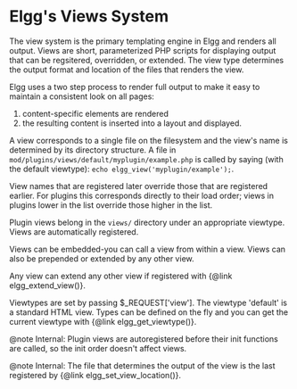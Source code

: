 # Elgg's Views System

The view system is the primary templating engine in Elgg and renders
all output.  Views are short, parameterized PHP scripts for displaying
output that can be regsitered, overridden, or extended.  The view type
determines the output format and location of the files that renders the view.

Elgg uses a two step process to render full output
to make it easy to maintain a consistent look on all pages:

 1. content-specific elements are rendered
 2. the resulting content is inserted into a layout and displayed.

A view corresponds to a single file on the filesystem and the view's
name is determined by its directory structure.  A file in
`mod/plugins/views/default/myplugin/example.php` is called by saying
(with the default viewtype): `echo elgg_view('myplugin/example');`.

View names that are registered later override those that are registered earlier.
For plugins this corresponds directly to their load order; views in plugins lower
in the list override those higher in the list.

Plugin views belong in the `views/` directory under an appropriate viewtype.
Views are automatically registered.

Views can be embedded-you can call a view from within a view.
Views can also be prepended or extended by any other view.

Any view can extend any other view if registered with
{@link elgg_extend_view()}.

Viewtypes are set by passing $_REQUEST['view'].  The viewtype
'default' is a standard HTML view.  Types can be defined on the fly
and you can get the current viewtype with {@link elgg_get_viewtype()}.

@note Internal: Plugin views are autoregistered before their init functions
are called, so the init order doesn't affect views.

@note Internal: The file that determines the output of the view is the last
registered by {@link elgg_set_view_location()}.
